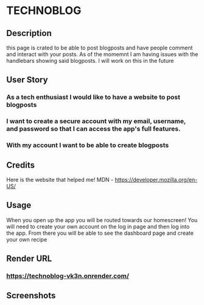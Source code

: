 # TECHNOBLOG

## Description
this page is crated to be able to post blogposts and have people comment and interact with your posts. As of the momemnt I am having issues with the handlebars showing said blogposts. I will work on this in the future

## User Story

### As a tech enthusiast I would like to have a website to post blogposts
### I want to create a secure account with my email, username, and password so that I can access the app's full features. 
### With my account I want to be able to create blogposts

## Credits
Here is the website that helped me! 
MDN - https://developer.mozilla.org/en-US/



## Usage
When you open up the app you will be routed towards our homescreen! You will need to create your own account on the log in page and then log into the app. From there you will be able to see the dashboard page and create your own recipe
## Render URL

### https://technoblog-vk3n.onrender.com/

## Screenshots
